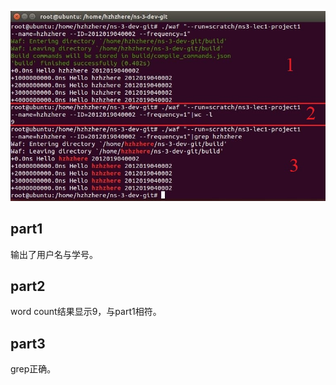 ![](https://github.com/hzhzhere/ns3-lec-project/blob/master/pictures/ns3-lec1-project1-pic1.JPG)

## part1 ##
输出了用户名与学号。

## part2 ##
word count结果显示9，与part1相符。

## part3 ##
grep正确。